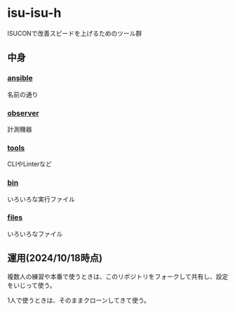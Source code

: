 # isu-isu-h

ISUCONで改善スピードを上げるためのツール群

## 中身

### [ansible](./ansible/)

名前の通り

### [observer](./observer/)

計測機器

### [tools](./tools/)

CLIやLinterなど

### [bin](./bin/)

いろいろな実行ファイル

### [files](./files/)

いろいろなファイル

## 運用(2024/10/18時点)

複数人の練習や本番で使うときは、このリポジトリをフォークして共有し、設定をいじって使う。

1人で使うときは、そのままクローンしてきて使う。
